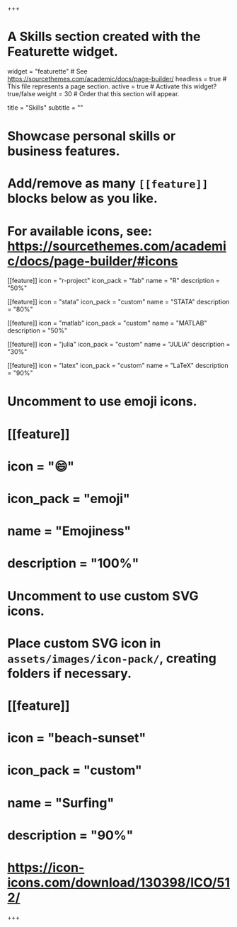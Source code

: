 +++
# A Skills section created with the Featurette widget.
widget = "featurette"  # See https://sourcethemes.com/academic/docs/page-builder/
headless = true  # This file represents a page section.
active = true  # Activate this widget? true/false
weight = 30  # Order that this section will appear.

title = "Skills"
subtitle = ""

# Showcase personal skills or business features.
#
# Add/remove as many `[[feature]]` blocks below as you like.
#
# For available icons, see: https://sourcethemes.com/academic/docs/page-builder/#icons

[[feature]]
  icon = "r-project"
  icon_pack = "fab"
  name = "R"
  description = "50%"

[[feature]]
  icon = "stata"
  icon_pack = "custom"
  name = "STATA"
  description = "80%"  

[[feature]]
  icon = "matlab"
  icon_pack = "custom"
  name = "MATLAB"
  description = "50%"  

[[feature]]
  icon = "julia"
  icon_pack = "custom"
  name = "JULIA"
  description = "30%"  

[[feature]]
  icon = "latex"
  icon_pack = "custom"
  name = "LaTeX"
  description = "90%"  

# Uncomment to use emoji icons.
# [[feature]]
#  icon = ":smile:"
#  icon_pack = "emoji"
#  name = "Emojiness"
#  description = "100%"  

# Uncomment to use custom SVG icons.
# Place custom SVG icon in `assets/images/icon-pack/`, creating folders if necessary.
# [[feature]]
#  icon = "beach-sunset"
#  icon_pack = "custom"
#  name = "Surfing"
#  description = "90%"

# https://icon-icons.com/download/130398/ICO/512/

+++
